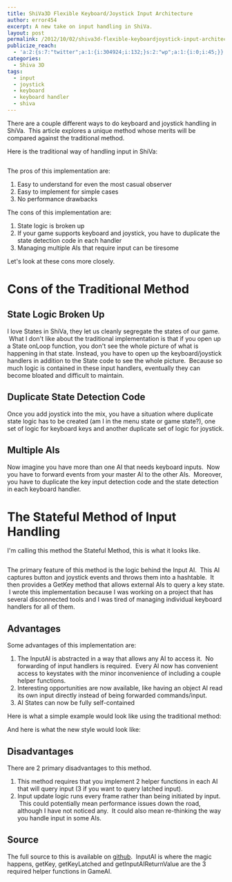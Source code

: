 ```yaml
---
title: ShiVa3D Flexible Keyboard/Joystick Input Architecture
author: error454
excerpt: A new take on input handling in ShiVa.
layout: post
permalink: /2012/10/02/shiva3d-flexible-keyboardjoystick-input-architecture/
publicize_reach:
  - 'a:2:{s:7:"twitter";a:1:{i:304924;i:132;}s:2:"wp";a:1:{i:0;i:45;}}'
categories:
  - Shiva 3D
tags:
  - input
  - joystick
  - keyboard
  - keyboard handler
  - shiva
---
```

There are a couple different ways to do keyboard and joystick handling in ShiVa.  This article explores a unique method whose merits will be compared against the traditional method.

Here is the traditional way of handling input in ShiVa:

<a href=''><img src='{{ site.url }}/assets/uploads/2012/10/traditionalkeyboardhandling-3.png' alt=''></a>

The pros of this implementation are:

1.  Easy to understand for even the most casual observer
2.  Easy to implement for simple cases
3.  No performance drawbacks

The cons of this implementation are:

1.  State logic is broken up
2.  If your game supports keyboard and joystick, you have to duplicate the state detection code in each handler
3.  Managing multiple AIs that require input can be tiresome

Let's look at these cons more closely.



# Cons of the Traditional Method

## State Logic Broken Up

I love States in ShiVa, they let us cleanly segregate the states of our game.  What I don't like about the traditional implementation is that if you open up a State onLoop function, you don't see the whole picture of what is happening in that state. Instead, you have to open up the keyboard/joystick handlers in addition to the State code to see the whole picture.  Because so much logic is contained in these input handlers, eventually they can become bloated and difficult to maintain.

## Duplicate State Detection Code

Once you add joystick into the mix, you have a situation where duplicate state logic has to be created (am I in the menu state or game state?), one set of logic for keyboard keys and another duplicate set of logic for joystick.

## Multiple AIs

Now imagine you have more than one AI that needs keyboard inputs.  Now you have to forward events from your master AI to the other AIs.  Moreover, you have to duplicate the key input detection code and the state detection in each keyboard handler.

# The Stateful Method of Input Handling

I'm calling this method the Stateful Method, this is what it looks like.

<a href=''><img src='{{ site.url }}/assets/uploads/2012/10/statefulkeyboardhandling-1.png' alt=''></a>

The primary feature of this method is the logic behind the Input AI.  This AI captures button and joystick events and throws them into a hashtable.  It then provides a GetKey method that allows external AIs to query a key state.  I wrote this implementation because I was working on a project that has several disconnected tools and I was tired of managing individual keyboard handlers for all of them.

## Advantages

Some advantages of this implementation are:

1.  The InputAI is abstracted in a way that allows any AI to access it.  No forwarding of input handlers is required.  Every AI now has convenient access to keystates with the minor inconvenience of including a couple helper functions.
2.  Interesting opportunities are now available, like having an object AI read its own input directly instead of being forwarded commands/input.
3.  AI States can now be fully self-contained

Here is what a simple example would look like using the traditional method:



And here is what the new style would look like:



## Disadvantages

There are 2 primary disadvantages to this method.

1.  This method requires that you implement 2 helper functions in each AI that will query input (3 if you want to query latched input).
2.  Input update logic runs every frame rather than being initiated by input.  This could potentially mean performance issues down the road, although I have not noticed any.  It could also mean re-thinking the way you handle input in some AIs.

## Source

The full source to this is available on <a href="https://github.com/error454/ShiVa-Proof-Of-Concept/tree/master/GameShell" target="_blank">github</a>.  InputAI is where the magic happens, getKey, getKeyLatched and getInputAIReturnValue are the 3 required helper functions in GameAI.